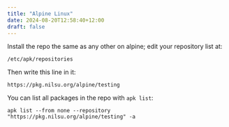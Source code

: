 ```yaml
---
title: "Alpine Linux"
date: 2024-08-20T12:58:40+12:00
draft: false
---
```


Install the repo the same as any other on alpine; edit your repository list at:
```
/etc/apk/repositories
```

Then write this line in it:
```
https://pkg.nilsu.org/alpine/testing
```

You can list all packages in the repo with `apk list`:
```
apk list --from none --repository "https://pkg.nilsu.org/alpine/testing" -a
```
